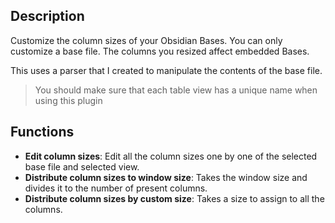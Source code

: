 ## Description

Customize the column sizes of your Obsidian Bases. You can only customize a base file. The columns you resized affect embedded Bases.

This uses a parser that I created to manipulate the contents of the base file.

> You should make sure that each table view has a unique name when using this plugin

## Functions

-   **Edit column sizes**: Edit all the column sizes one by one of the selected base file and selected view.
-   **Distribute column sizes to window size**: Takes the window size and divides it to the number of present columns.
-   **Distribute column sizes by custom size**: Takes a size to assign to all the columns.
